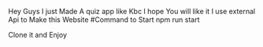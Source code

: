 Hey Guys I just Made  A quiz app like Kbc I hope  You will like it I use external Api to Make this Website 
#Command to Start
npm run start 

Clone it and Enjoy 

